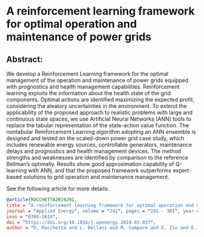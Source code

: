 # A reinforcement learning framework for optimal operation and maintenance of power grids


## Abstract: 
We develop a Reinforcement Learning framework for the optimal management of the operation and maintenance of power grids equipped with prognostics and health management capabilities. Reinforcement learning
exploits the information about the health state of the grid components. Optimal actions are identified maximizing the expected profit, considering the aleatory uncertainties in the environment. To extend the applicability of the proposed approach to realistic problems with large and continuous state spaces, we use Artificial
Neural Networks (ANN) tools to replace the tabular representation of the state-action value function. The nontabular Reinforcement Learning algorithm adopting an ANN ensemble is designed and tested on the scaled-down
power grid case study, which includes renewable energy sources, controllable generators, maintenance delays
and prognostics and health management devices. The method strengths and weaknesses are identified by
comparison to the reference Bellman’s optimally. Results show good approximation capability of Q-learning with
ANN, and that the proposed framework outperforms expert-based solutions to grid operation and maintenance
management.

See the following article for more details:

``` bibtex
@article{ROCCHETTA2019291, 
title = "A reinforcement learning framework for optimal operation and maintenance of power grids",
journal = "Applied Energy", volume = "241", pages = "291 - 301", year = "2019",
issn = "0306-2619", 
doi = "https://doi.org/10.1016/j.apenergy.2019.03.027", 
author = "R. Rocchetta and L. Bellani and M. Compare and E. Zio and E. Patelli", }
```
